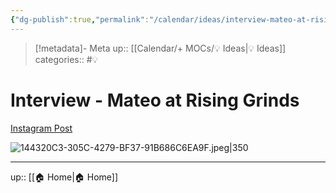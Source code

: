 ```yaml
---
{"dg-publish":true,"permalink":"/calendar/ideas/interview-mateo-at-rising-grinds/","title":"Interview - Mateo at Rising Grinds"}
---
```


> [!metadata]- Meta
> up:: [[Calendar/+ MOCs/💡 Ideas\|💡 Ideas]]
> categories:: #💡

# Interview - Mateo at Rising Grinds 

[Instagram Post](https://www.instagram.com/p/Cl1pEC6OYci/?igshid=YmMyMTA2M2Y=)

![144320C3-305C-4279-BF37-91B686C6EA9F.jpeg|350](/img/user/Extras/Attachments/144320C3-305C-4279-BF37-91B686C6EA9F.jpeg)

---

up:: [[🏠 Home\|🏠 Home]]

